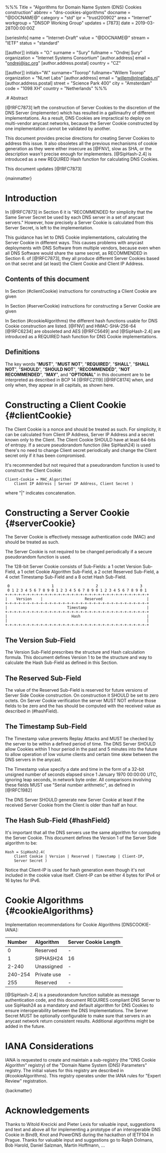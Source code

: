 %%%
Title = "Algorithms for Domain Name System (DNS) Cookies construction"
abbrev = "dns-cookies-algorithms"
docname = "@DOCNAME@"
category = "std"
ipr = "trust200902"
area = "Internet"
workgroup = "DNSOP Working Group"
updates = [7873]
date = 2019-03-28T00:00:00Z

[seriesInfo]
name = "Internet-Draft"
value = "@DOCNAME@"
stream = "IETF"
status = "standard"

[[author]]
initials = "O."
surname = "Sury"
fullname = "Ondrej Sury"
organization = "Internet Systems Consortium"
[author.address]
 email = "ondrej@isc.org"
[author.address.postal]
 country = "CZ"

[[author]]
initials="W."
surname="Toorop"
fullname="Willem Toorop"
organization = "NLnet Labs"
[author.address]
 email = "willem@nlnetlabs.nl"
[author.address.postal]
 street = "Science Park 400"
 city = "Amsterdam"
 code = "1098 XH"
 country = "Netherlands"
%%%


.# Abstract

[@!RFC7873] left the construction of Server Cookies to the discretion
of the DNS Server (implementer) which has resulted in a gallimaufry of
different implementations.  As a result, DNS Cookies are impractical
to deploy on multi-vendor anycast networks, because the Server Cookie
constructed by one implementation cannot be validated by another.

This document provides precise directions for creating Server Cookies to
address this issue.  It also obsoletes all the previous mechanisms of cookie
generation as they were either insecure as [@FNV], slow as SHA, or the
description wasn't precise enough for implementers. [@SipHash-2.4] is
introduced as a new REQUIRED Hash function for calculating DNS Cookies.

This document updates [@!RFC7873]


{mainmatter}

# Introduction

In [@!RFC7873] in Section 6 it is "RECOMMENDED for simplicity that
the Same Server Secret be used by each DNS server in a set of anycast
servers."  However, how precisely a Server Cookie is calculated from
this Server Secret, is left to the implementation.

This guidance has let to DNS Cookie implementations, calculating the
Server Cookie in different ways.  This causes problems with anycast
deployments with DNS Software from multiple vendors, because even when
all DNS Software would share the same secret, as RECOMMENDED in Section
6.  of [@!RFC7873], they all produce different Server Cookies based on
that secret and (at least) the Client Cookie and Client IP Address.

## Contents of this document

In Section (#clientCookie) instructions for constructing a Client
Cookie are given

In Section (#serverCookie) instructions for constructing a Server 
Cookie are given

In Section (#cookieAlgorithms) the different hash functions usable
for DNS Cookie construction are listed.  [@FNV] and HMAC-SHA-256-64
[@!RFC6234] are obsoleted and AES [@!RFC5649] and [@SipHash-2.4] are
introduced as a REQUIRED hash function for DNS Cookie
implementations.

## Definitions

The key words "**MUST**", "**MUST NOT**", "**REQUIRED**", 
"**SHALL**", "**SHALL NOT**", "**SHOULD**", "**SHOULD NOT**",
"**RECOMMENDED**", "**NOT RECOMMENDED**", "**MAY**", and
"**OPTIONAL**" in this document are to be interpreted as described in
BCP 14 [@!RFC2119] [@!RFC8174] when, and only when, they appear in all
capitals, as shown here.


# Constructing a Client Cookie {#clientCookie}

The Client Cookie is a nonce and should be treated as such.  For simplicity,
it can be calculated from Client IP Address, Server IP Address and a secret
known only to the Client.  The Client Cookie SHOULD have at least 64-bits
of entropy.  If a secure pseudorandom function (like SipHash24) is used there's
no need to change Client secret periodically and change the Client secret only
if it has been compromised.

It's recommended but not required that a pseudorandom function is used to
construct the Client Cookie:

~~~ ascii-art
Client-Cookie = MAC_Algorithm(
    Client IP Address | Server IP Address, Client Secret )
~~~

where "|" indicates concatenation.

# Constructing a Server Cookie {#serverCookie}

The Server Cookie is effectively message authentication code (MAC) and should be
treated as such.

The Server Cookie is not required to be changed periodically if a secure
pseudorandom function is used.

The 128-bit Server Cookie consists of Sub-Fields: a 1 octet Version
Sub-Field, a 1 octet Cookie Algorithm Sub-Field, a 2 octet Reserved
Sub-Field, a 4 octet Timestamp Sub-Field and a 8 octet Hash Sub-Field.

~~~ ascii-art
 0                   1                   2                   3
 0 1 2 3 4 5 6 7 8 9 0 1 2 3 4 5 6 7 8 9 0 1 2 3 4 5 6 7 8 9 0 1
+-+-+-+-+-+-+-+-+-+-+-+-+-+-+-+-+-+-+-+-+-+-+-+-+-+-+-+-+-+-+-+-+
|    Version    |                   Reserved                    |
+-+-+-+-+-+-+-+-+-+-+-+-+-+-+-+-+-+-+-+-+-+-+-+-+-+-+-+-+-+-+-+-+
|                           Timestamp                           |
+-+-+-+-+-+-+-+-+-+-+-+-+-+-+-+-+-+-+-+-+-+-+-+-+-+-+-+-+-+-+-+-+
|                             Hash                              |
|                                                               |
+-+-+-+-+-+-+-+-+-+-+-+-+-+-+-+-+-+-+-+-+-+-+-+-+-+-+-+-+-+-+-+-+
~~~

## The Version Sub-Field

The Version Sub-Field prescribes the structure and Hash calculation
formula.  This document defines Version 1 to be the structure and way to
calculate the Hash Sub-Field as defined in this Section.

## The Reserved Sub-Field

The value of the Reserved Sub-Field is reserved for future versions of Server
Side Cookie construction.  On construction it SHOULD be set to zero octets.  On
Server Cookie verification the server MUST NOT enforce those fields to be zero
and the has should be computed with the received value as described in
(#hashField).

## The Timestamp Sub-Field

The Timestamp value prevents Replay Attacks and MUST be checked by the server to
be within a defined period of time.  The DNS Server SHOULD allow Cookies within
1 hour period in the past and 5 minutes into the future to allow operation of
low volume clients and certain time skew between the DNS servers in the anycast.

The Timestamp value specify a date and time in the form of a 32-bit unsigned
number of seconds elapsed since 1 January 1970 00:00:00 UTC, ignoring leap
seconds, in network byte order.  All comparisons involving these fields MUST
use "Serial number arithmetic", as defined in [@!RFC1982]

The DNS Server SHOULD generate new Server Cookie at least if the received Server
Cookie from the Client is older than half an hour.

## The Hash Sub-Field {#hashField}

It's important that all the DNS servers use the same algorithm for computing the
Server Cookie.  This document defines the Version 1 of the Server Side algorithm
to be:

~~~ ascii-art
Hash = SipHash2.4(
    Client Cookie | Version | Reserved | Timestamp | Client-IP,
    Server Secret )
~~~

Notice that Client-IP is used for hash generation even though it's not
included in the cookie value itself. Client-IP can be either 4 bytes for
IPv4 or 16 bytes for IPv6.

# Cookie Algorithms {#cookieAlgorithms}

Implementation recommendations for Cookie Algorithms [DNSCOOKIE-IANA]:

Number | Algorithm          | Server Cookie Length
:------|:-------------------|:--------------------
0      | Reserved           | -
1      | SIPHASH24          | 16
2-240  | Unassigned         | -
240-254| Private use        | -
255    | Reserved           | -

[@SipHash-2.4] is a pseudorandom function suitable as message authentication
code, and this document REQUIRES compliant DNS Server to use SipHash24 as a
mandatory and default algorithm for DNS Cookies to ensure interoperability
between the DNS Implementations. The Server Secret MUST be optionally
configurable to make sure that servers in an anycast network return consistent
results. Additional algorithms might be added in the future.

# IANA Considerations

IANA is requested to create and maintain a sub-registry (the "DNS Cookie
Algorithm" registry) of the "Domain Name System (DNS) Parameters"
registry.  The initial values for this registry are described in (#cookieAlgorithms).
This registry operates under the IANA rules for "Expert Review"
registration.

<reference anchor='FNV' target='https://datatracker.ietf.org/doc/draft-eastlake-fnv'>
    <front>
        <title>The FNV Non-Cryptographic Hash Algorithm</title>
	<author fullname="Glenn Fowler" initials="G." surname="Fowler" />
	<author fullname="Landon Curt Noll" initials="L." surname="Noll" />
	<author fullname="Kiem-Phong Vo" initials="K." surname="Vo" />
	<author fullname="Donald Eastlake" initials="D." surname="Eastlake" />
	<author fullname="Tony Hansen" initials="T." surname="Hansen" />
	<date/>
    </front>
</reference>

<reference anchor='SipHash-2.4' target='https://131002.net/siphash/'>
    <front>
        <title>SipHash: a fast short-input PRF</title>
	<author fullname="Jean-Philippe Aumasson" initials="J." surname="Aumasson" />
	<author fullname="Daniel J. Bernstein" initials="D. J." surname="Bernstein" />
	<date year="2012"/>
    </front>
</reference>

{backmatter}

# Acknowledgements

Thanks to Witold Krecicki and Pieter Lexis for valuable input, suggestions
and text and above all for implementing a prototype of an interoperable DNS
Cookie in Bind9, Knot and PowerDNS during the hackathon of IETF104 in
Prague.  Thanks for valuable input and suggestions go to Ralph Dolmans, Bob
Harold, Daniel Salzman, Martin Hoffmann, ...
